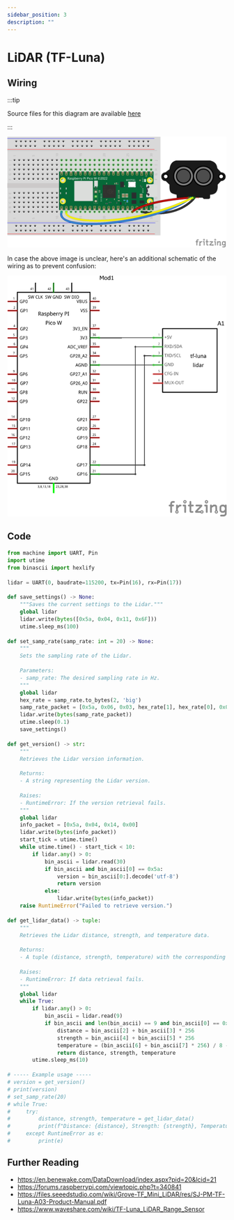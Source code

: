 ```yaml
---
sidebar_position: 3
description: ""
---
```


# LiDAR (TF-Luna)

## Wiring

:::tip

Source files for this diagram are available [here](https://github.com/AerospaceJam/aerospacejam.github.io/blob/main/docs/challenges/lidar/lidar.fzz)

:::

![Wiring diagram](lidar_bb.png)

In case the above image is unclear, here's an additional schematic of the wiring as to prevent confusion:

![Wiring schematic](lidar_schem.png)

## Code

```py
from machine import UART, Pin
import utime
from binascii import hexlify

lidar = UART(0, baudrate=115200, tx=Pin(16), rx=Pin(17))

def save_settings() -> None:
    """Saves the current settings to the Lidar."""
    global lidar
    lidar.write(bytes([0x5a, 0x04, 0x11, 0x6F]))
    utime.sleep_ms(100)

def set_samp_rate(samp_rate: int = 20) -> None:
    """
    Sets the sampling rate of the Lidar.

    Parameters:
    - samp_rate: The desired sampling rate in Hz.
    """
    global lidar
    hex_rate = samp_rate.to_bytes(2, 'big')
    samp_rate_packet = [0x5a, 0x06, 0x03, hex_rate[1], hex_rate[0], 0x00, 0x00]
    lidar.write(bytes(samp_rate_packet))
    utime.sleep(0.1)
    save_settings()

def get_version() -> str:
    """
    Retrieves the Lidar version information.

    Returns:
    - A string representing the Lidar version.

    Raises:
    - RuntimeError: If the version retrieval fails.
    """
    global lidar
    info_packet = [0x5a, 0x04, 0x14, 0x00]
    lidar.write(bytes(info_packet))
    start_tick = utime.time()
    while utime.time() - start_tick < 10:
        if lidar.any() > 0:
            bin_ascii = lidar.read(30)
            if bin_ascii and bin_ascii[0] == 0x5a:
                version = bin_ascii[0:].decode('utf-8')
                return version
            else:
                lidar.write(bytes(info_packet))
    raise RuntimeError("Failed to retrieve version.")

def get_lidar_data() -> tuple:
    """
    Retrieves the Lidar distance, strength, and temperature data.

    Returns:
    - A tuple (distance, strength, temperature) with the corresponding values.

    Raises:
    - RuntimeError: If data retrieval fails.
    """
    global lidar
    while True:
        if lidar.any() > 0:
            bin_ascii = lidar.read(9)
            if bin_ascii and len(bin_ascii) == 9 and bin_ascii[0] == 0x59 and bin_ascii[1] == 0x59:
                distance = bin_ascii[2] + bin_ascii[3] * 256
                strength = bin_ascii[4] + bin_ascii[5] * 256
                temperature = (bin_ascii[6] + bin_ascii[7] * 256) / 8 - 256
                return distance, strength, temperature
        utime.sleep_ms(10)

# ----- Example usage -----
# version = get_version()
# print(version)
# set_samp_rate(20)
# while True:
#     try:
#         distance, strength, temperature = get_lidar_data()
#         print(f"Distance: {distance}, Strength: {strength}, Temperature: {temperature:.2f}")
#     except RuntimeError as e:
#         print(e)
```

## Further Reading

- https://en.benewake.com/DataDownload/index.aspx?pid=20&lcid=21
- https://forums.raspberrypi.com/viewtopic.php?t=340841
- https://files.seeedstudio.com/wiki/Grove-TF_Mini_LiDAR/res/SJ-PM-TF-Luna-A03-Product-Manual.pdf
- https://www.waveshare.com/wiki/TF-Luna_LiDAR_Range_Sensor
